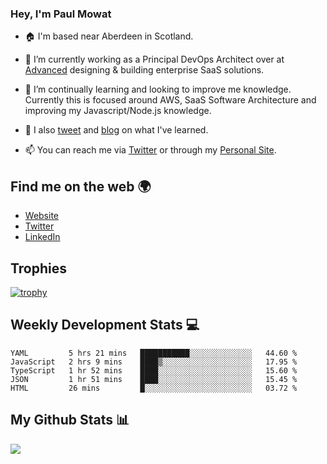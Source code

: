 ### Hey, I'm Paul Mowat

- 🏠 I'm based near Aberdeen in Scotland.
- 💼 I’m currently working as a Principal DevOps Architect over at [Advanced](https://www.oneadvanced.com/) designing & building enterprise SaaS solutions.
- 📖 I’m continually learning and looking to improve me knowledge. Currently this is focused around AWS, SaaS Software Architecture and improving my Javascript/Node.js knowledge.
- 📔 I also [tweet](https://twitter.com/paul_mowat) and [blog](https://www.paulmowat.co.uk/blog) on what I've learned.

- 📫 You can reach me via [Twitter](https://twitter.com/paul_mowat) or through my [Personal Site](https://www.paulmowat.co.uk).


## Find me on the web 🌍

- [Website](https://www.paulmowat.co.uk)
- [Twitter](https://twitter.com/paul_mowat)
- [LinkedIn](https://www.linkedin.com/in/paulmowat)

## Trophies

[![trophy](https://github-profile-trophy.vercel.app/?username=paulmowat)](https://github.com/ryo-ma/github-profile-trophy)

## Weekly Development Stats 💻

<!--START_SECTION:waka-->
```text
YAML         5 hrs 21 mins   ███████████░░░░░░░░░░░░░░   44.60 % 
JavaScript   2 hrs 9 mins    ████▒░░░░░░░░░░░░░░░░░░░░   17.95 % 
TypeScript   1 hr 52 mins    ████░░░░░░░░░░░░░░░░░░░░░   15.60 % 
JSON         1 hr 51 mins    ████░░░░░░░░░░░░░░░░░░░░░   15.45 % 
HTML         26 mins         █░░░░░░░░░░░░░░░░░░░░░░░░   03.72 % 
```
<!--END_SECTION:waka-->

## My Github Stats 📊

![](https://github-readme-stats.vercel.app/api?username=paulmowat&show_icons=true&count_private=true)
